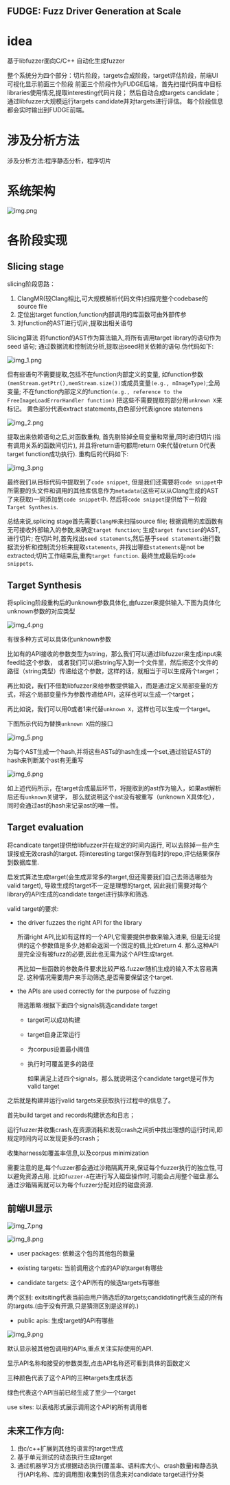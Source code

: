 ## FUDGE: Fuzz Driver Generation at Scale

# idea
基于libfuzzer面向C/C++ 自动化生成fuzzer

整个系统分为四个部分：切片阶段，targets合成阶段，target评估阶段，前端UI可视化显示前面三个阶段
前面三个阶段作为FUDGE后端，首先扫描代码库中目标libraries使用情况,提取interesting代码片段；
然后自动合成targets candidate；通过libfuzzer大规模运行targets candidate并对targets进行评估。
每个阶段信息都会实时输出到FUDGE前端。

# 涉及分析方法
涉及分析方法:程序静态分析，程序切片

# 系统架构
![img.png](https://s2.loli.net/2022/05/01/Wz4A7uIo5tSBrhw.png)



# 各阶段实现

## Slicing stage
slicing阶段思路：
1. ClangMR(较Clang相比,可大规模解析代码文件)扫描完整个codebase的source file
2. 定位出target function,function内部调用的库函数可由外部传参
3. 对function的AST进行切片,提取出相关语句

Slicing算法
将function的AST作为算法输入,将所有调用target library的语句作为seed 语句;
通过数据流和控制流分析,提取出seed相关依赖的语句.伪代码如下:

![img_1.png](https://s2.loli.net/2022/05/01/ImsLEeWZnJ2po8z.png)

但有些语句不需要提取,包括不在function内部定义的变量,
如function参数`(memStream.getPtr(),memStream.size())`或成员变量`(e.g., mImageType)`;全局变量;
不在function内部定义的function`(e.g., reference to the FreeImageLoadErrorHandler function)`
把这些不需要提取的部分用`unknown X`来标记。
黄色部分代表extract statements,白色部分代表ignore statemens

![img_2.png](https://s2.loli.net/2022/05/01/oQsDKjEThI2PU74.png)

提取出来依赖语句之后,对函数重构,
首先剔除掉全局变量和常量,同时递归切片(指有调用关系的函数间切片),
并且将return语句都用return 0来代替(return 0代表target function成功执行).
重构后的代码如下:

![img_3.png](https://s2.loli.net/2022/05/01/s9RQzoqAwkEf6nK.png)

最终我们从目标代码中提取到了`code snippet`,
但是我们还需要将`code snippet`中所需要的头文件和调用的其他库信息作为`metadata`(这些可以从Clang生成的AST了来获取)一同添加到`code snippet`中.
然后将`code snippet`提供给下一阶段`Target Synthesis`.

总结来说,splicing stage首先需要`ClangMR`来扫描source file;
根据调用的库函数有无可接收外部输入的参数,来确定`target function`;
生成`target function`的AST,进行切片;
在切片时,首先找出`seed statements`,然后基于`seed statements`进行数据流分析和控制流分析来提取`statements`,
并找出哪些`statements`是not be extracted;切片工作结束后,重构`target function`.
最终生成最后的`code snippets`.

## Target Synthesis
将splicing阶段重构后的unknown参数具体化,由fuzzer来提供输入.下图为具体化unknown参数的对应类型

![img_4.png](https://s2.loli.net/2022/05/01/8TqEMHzG4tv3VRm.png)

有很多种方式可以具体化unknown参数

比如有的API接收的参数类型为string，那么我们可以通过libfuzzer来生成input来feed给这个参数，
或者我们可以把string写入到一个文件里，然后把这个文件的路径（string类型）传递给这个参数，这样的话，就相当于可以生成两个target；

再比如说，我们不借助libfuzzer来给参数提供输入，而是通过定义局部变量的方式，将这个局部变量作为参数传递给API，这样也可以生成一个target；

再比如说，我们可以用0或者1来代替`unknown X`，这样也可以生成一个target。

下图所示代码为替换`unknown X`后的接口

![img_5.png](https://s2.loli.net/2022/05/01/gYPH3m2DFzGhdfs.png)

为每个AST生成一个hash,并将这些ASTs的hash生成一个set,通过验证AST的hash来判断某个ast有无重写

![img_6.png](https://s2.loli.net/2022/05/01/G5M8oNF2LTVfSW1.png)

如上述代码所示，在target合成最后环节，将提取到的ast作为输入，如果ast解析后还有`unknown`关键字，
那么就说明这个ast没有被重写（unknown X具体化），同时会通过ast的hash来记录ast的唯一性。

## Target evaluation
将candicate target提供给libfuzzer并在规定的时间内运行,
可以去除掉一些产生误报或无效crash的target.
将interesting target保存到临时的repo,评估结果保存到数据库里.

启发式算法生成target(会生成非常多的target,但还需要我们自己去筛选哪些为valid target),
导致生成的target不一定是理想的target,
因此我们需要对每个library的API生成的candidate target进行排序和筛选.

valid target的要求:

- the driver fuzzes the right API for the library

    所谓right API,比如有这样的一个API,它需要提供参数来输入进来,
但是无论提供的这个参数值是多少,她都会返回一个固定的值,比如return 4.
那么这种API是完全没有被fuzz的必要,因此也无需为这个API生成target.

    再比如一些函数的参数条件要求比较严格.fuzzer随机生成的输入不太容易满足.
这种情况需要用户来手动筛选,是否需要保留这个target.
- the APIs are used correctly for the purpose of fuzzing
    
    筛选策略:根据下面四个signals挑选candidate target
    
  + target可以成功构建
  + target自身正常运行
  + 为corpus设置最小阈值
  + 执行时可覆盖更多的路径

    如果满足上述四个signals，那么就说明这个candidate target是可作为valid target
  
之后就是构建并运行valid targets来获取执行过程中的信息了。

首先build target and records构建状态和日志；

运行fuzzer并收集crash,在资源消耗和发现crash之间折中找出理想的运行时间,即规定时间内可以发现更多的crash；

收集harness如覆盖率信息,以及corpus minimization

需要注意的是,每个fuzzer都会通过沙箱隔离开来,保证每个fuzzer执行的独立性,可以避免资源占用.
比如`fuzzer-A`在进行写入磁盘操作时,可能会占用整个磁盘.那么通过沙箱隔离就可以为每个fuzzer分配对应的磁盘资源.

## 前端UI显示

![img_7.png](https://s2.loli.net/2022/05/01/PeapdzGhJ674ofx.png)

![img_8.png](https://s2.loli.net/2022/05/01/9QHiTCXOgIKdsvc.png)

- user packages: 依赖这个包的其他包的数量

- existing targets: 当前调用这个库的API的target有哪些

- candidate targets: 这个API所有的候选targets有哪些

两个区别: exitsiting代表当前由用户筛选后的targets;candidating代表生成的所有的targets.(由于没有开源,只是猜测区别是这样的.)

- public apis: 生成target的API有哪些

![img_9.png](https://s2.loli.net/2022/05/01/t9og8Ihj5meMY4d.png)

默认显示被其他包调用的APIs,重点关注实际使用的API.

显示API名称和接受的参数类型,点击API名称还可看到具体的函数定义

三种颜色代表了这个API的三种targets生成状态

绿色代表这个API当前已经生成了至少一个target

use sites: 以表格形式展示调用这个API的所有调用者

## 未来工作方向:

1. 由c/c++扩展到其他的语言的target生成
2. 基于单元测试的动态执行生成target
3. 通过机器学习方式根据动态执行(覆盖率、语料库大小、crash数量)和静态执行(API名称、库的调用图)收集到的信息来对candidate target进行分类